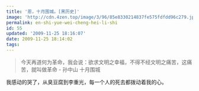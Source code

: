 ```yaml
---
title: '恩，十月围城。[黑历史]'
image: 'http://cdn.4zen.top/image/3/96/85e8330214837fe575fdfdd96c279.jpg'
permalink: en-shi-yue-wei-cheng-hei-li-shi
id: 55
updated: '2009-11-25 18:16:07'
date: 2009-11-25 18:14:02
tags:
---
```


>今天再道何为革命，我会说：欲求文明之幸福，不得不经文明之痛苦，这痛苦，就叫做革命 - 孙中山 十月围城

我感动的哭了，从臭豆腐到李重光，每一个人的死去都拨动着我的心。
